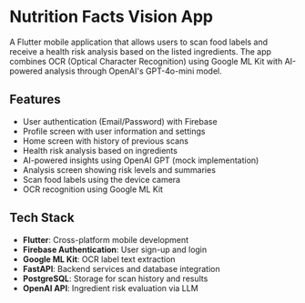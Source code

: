 # Nutrition Facts Vision App

A Flutter mobile application that allows users to scan food labels and receive a health risk analysis based on the listed ingredients. The app combines OCR (Optical Character Recognition) using Google ML Kit with AI-powered analysis through OpenAI's GPT-4o-mini model.

## Features

- User authentication (Email/Password) with Firebase  
- Profile screen with user information and settings 
- Home screen with history of previous scans 
- Health risk analysis based on ingredients 
- AI-powered insights using OpenAI GPT (mock implementation)
- Analysis screen showing risk levels and summaries 
- Scan food labels using the device camera 
- OCR recognition using Google ML Kit 

## Tech Stack

- **Flutter**: Cross-platform mobile development
- **Firebase Authentication**: User sign-up and login
- **Google ML Kit**: OCR label text extraction
- **FastAPI**: Backend services and database integration
- **PostgreSQL**: Storage for scan history and results
- **OpenAI API**: Ingredient risk evaluation via LLM